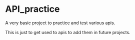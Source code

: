 # API_practice
A very basic project to practice and test various apis.


This is just to get used to apis to add them in future projects.
